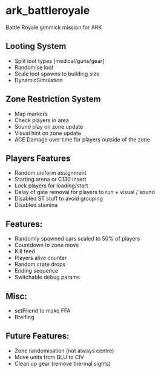 # ark_battleroyale
Battle Royale gimmick mission for ARK

## Looting System
* Split loot types [medical/guns/gear]
* Randomise loot
* Scale loot spawns to building size
* DynamicSimulation

## Zone Restriction System
* Map markers
* Check players in area
* Sound play on zone update
* Visual hint on zone update
* ACE Damage over time for players outside of the zone

## Players Features
* Random uniform assignment
* Starting arena or C130 insert
* Lock players for loading/start
* Delay of gate removal for players to run + visual / sound
* Disabled ST stuff to avoid grouping
* Disabled stamina

## Features:
* Randomly spawned cars scaled to 50% of players
* Countdown to zone move
* Kill feed
* Players alive counter
* Random crate drops
* Ending sequence
* Switchable debug params

## Misc:
* setFriend to make FFA
* Breifing

## Future Features:
* Zone randomisation (not always centre)
* Move units from BLU to CIV
* Clean up gear (remove thermal sights)